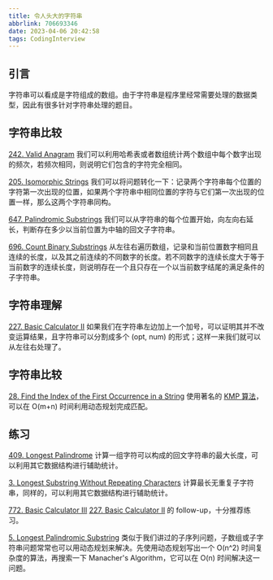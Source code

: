 ```yaml
---
title: 令人头大的字符串
abbrlink: 706693346
date: 2023-04-06 20:42:58
tags: CodingInterview
---
```

## 引言
字符串可以看成是字符组成的数组。由于字符串是程序里经常需要处理的数据类型，因此有很多针对字符串处理的题目。

## 字符串比较
[242. Valid Anagram](https://leetcode.com/problems/valid-anagram/)
我们可以利用哈希表或者数组统计两个数组中每个数字出现的频次，若频次相同，则说明它们包含的字符完全相同。

[205. Isomorphic Strings](https://leetcode.com/problems/isomorphic-strings/)
我们可以将问题转化一下：记录两个字符串每个位置的字符第一次出现的位置，如果两个字符串中相同位置的字符与它们第一次出现的位置一样，那么这两个字符串同构。

[647. Palindromic Substrings](https://leetcode.com/problems/palindromic-substrings/)
我们可以从字符串的每个位置开始，向左向右延长，判断存在多少以当前位置为中轴的回文子字符串。

[696. Count Binary Substrings](https://leetcode.com/problems/count-binary-substrings/)
从左往右遍历数组，记录和当前位置数字相同且连续的长度，以及其之前连续的不同数字的长度。若不同数字的连续长度大于等于当前数字的连续长度，则说明存在一个且只存在一个以当前数字结尾的满足条件的子字符串。
<!--more-->
## 字符串理解
[227. Basic Calculator II](https://leetcode.com/problems/basic-calculator-ii/)
如果我们在字符串左边加上一个加号，可以证明其并不改变运算结果，且字符串可以分割成多个 (opt, num) 的形式；这样一来我们就可以从左往右处理了。

## 字符串比较
[28. Find the Index of the First Occurrence in a String](https://leetcode.com/problems/find-the-index-of-the-first-occurrence-in-a-string/)
使用著名的 [KMP 算法](https://en.wikipedia.org/wiki/Knuth%E2%80%93Morris%E2%80%93Pratt_algorithm)，可以在 O(m+n) 时间利用动态规划完成匹配。

## 练习
[409. Longest Palindrome](https://leetcode.com/problems/longest-palindrome/)
计算一组字符可以构成的回文字符串的最大长度，可以利用其它数据结构进行辅助统计。

[3. Longest Substring Without Repeating Characters](https://leetcode.com/problems/longest-substring-without-repeating-characters/)
计算最长无重复子字符串，同样的，可以利用其它数据结构进行辅助统计。

[772. Basic Calculator III](https://leetcode.com/problems/basic-calculator-iii/)
[227. Basic Calculator II](https://leetcode.com/problems/basic-calculator-ii/) 的 follow-up，十分推荐练习。

[5. Longest Palindromic Substring](https://leetcode.com/problems/longest-palindromic-substring/)
类似于我们讲过的子序列问题，子数组或子字符串问题常常也可以用动态规划来解决。先使用动态规划写出一个 O(n^2) 时间复杂度的算法，再搜索一下 Manacher's Algorithm，它可以在 O(n) 时间解决这一问题。
